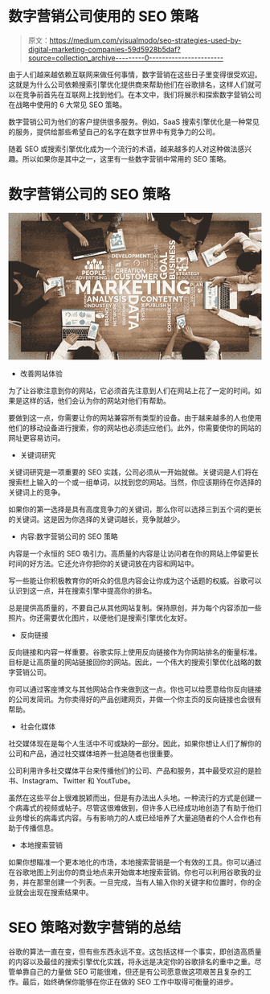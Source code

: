 # 数字营销公司使用的 SEO 策略

> 原文：<https://medium.com/visualmodo/seo-strategies-used-by-digital-marketing-companies-59d5928b5daf?source=collection_archive---------0----------------------->

由于人们越来越依赖互联网来做任何事情，数字营销在这些日子里变得很受欢迎。这就是为什么公司依赖搜索引擎优化提供商来帮助他们在谷歌排名，这样人们就可以在竞争前首先在互联网上找到他们。在本文中，我们将展示和探索数字营销公司在战略中使用的 6 大常见 SEO 策略。

数字营销公司为他们的客户提供很多服务。例如，SaaS 搜索引擎优化是一种常见的服务，提供给那些希望自己的名字在数字世界中有竞争力的公司。

随着 SEO 或搜索引擎优化成为一个流行的术语，越来越多的人对这种做法感兴趣。所以如果你是其中之一，这里有一些数字营销中常用的 SEO 策略。

# 数字营销公司的 SEO 策略

![](img/8eb0c412940cbe1761e31ac579f5cbe4.png)

*   改善网站体验

为了让谷歌注意到你的网站，它必须首先注意到人们在网站上花了一定的时间。如果是这样的话，他们会认为你的网站对他们有帮助。

要做到这一点，你需要让你的网站兼容所有类型的设备。由于越来越多的人也使用他们的移动设备进行搜索，你的网站也必须适应他们。此外，你需要使你的网站的网址更容易访问。

*   关键词研究

关键词研究是一项重要的 SEO 实践，公司必须从一开始就做。关键词是人们将在搜索栏上输入的一个或一组单词，以找到您的网站。当然，你应该期待在你选择的关键词上的竞争。

如果你的第一选择是具有高度竞争力的关键词，那么你可以选择三到五个词的更长的关键词。这是因为你选择的关键词越长，竞争就越少。

*   内容:数字营销公司的 SEO 策略

内容是一个永恒的 SEO 吸引力。高质量的内容是让访问者在你的网站上停留更长时间的好方法。它还允许你把你的关键词放在内容和网站中。

写一些能让你积极教育你的听众的信息内容会让你成为这个话题的权威。谷歌可以认识到这一点，并在搜索引擎中提高你的排名。

总是提供高质量的，不要自己从其他网站复制。保持原创，并为每个内容添加一些照片。你还需要优化图片，以便他们是搜索引擎优化友好。

*   反向链接

反向链接和内容一样重要。谷歌实际上使用反向链接作为你网站排名的衡量标准。目标是让高质量的网站链接回你的网站。因此，一个伟大的搜索引擎优化战略的数字营销公司。

你可以通过客座博文与其他网站合作来做到这一点。你也可以给愿意给你反向链接的公司发简讯。为你卖得好的产品创建网页，并做一个你主页的反向链接也会很有帮助。

*   社会化媒体

社交媒体现在是每个人生活中不可或缺的一部分。因此，如果你想让人们了解你的公司和产品，通过社交媒体培养一批追随者也很重要。

公司利用许多社交媒体平台来传播他们的公司、产品和服务，其中最受欢迎的是脸书、Instagram、Twitter 和 YoutTube。

虽然在这些平台上很难脱颖而出，但是有办法出人头地。一种流行的方式是创建一个病毒式的视频或帖子。尽管这很难做到，但许多人已经成功地创造了有助于他们业务增长的病毒式内容。与有影响力的人或已经培养了大量追随者的个人合作也有助于传播信息。

*   本地搜索营销

如果你想瞄准一个更本地化的市场，本地搜索营销是一个有效的工具。你可以通过在谷歌地图上列出你的商业地点来开始做本地搜索营销。你也可以利用谷歌我的业务，并在那里创建一个列表。一旦完成，当有人输入你的关键字和位置时，你的企业就会出现在搜索结果中。

# SEO 策略对数字营销的总结

谷歌的算法一直在变，但有些东西永远不变。这包括这样一个事实，即创造高质量的内容以及最佳的搜索引擎优化实践，将永远是决定你的谷歌排名的重中之重。尽管单靠自己的力量做 SEO 可能很难，但还是有公司愿意做这项艰苦且复杂的工作。最后，始终确保你能够在你正在做的 SEO 工作中取得可衡量的进步。